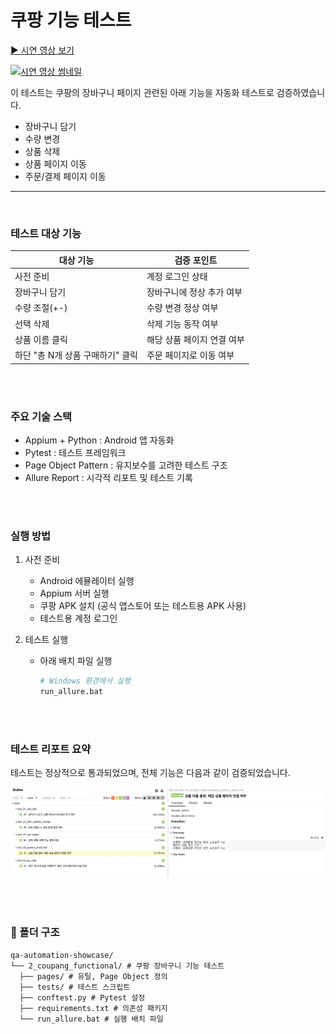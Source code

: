 # 쿠팡 기능 테스트

[▶ 시연 영상 보기](https://youtu.be/1vD_2AatYK4)

[![시연 영상 썸네일](https://img.youtube.com/vi/1vD_2AatYK4/0.jpg)](https://youtu.be/1vD_2AatYK4)

이 테스트는 쿠팡의 장바구니 페이지 관련된 아래 기능을 자동화 테스트로 검증하였습니다.
- 장바구니 담기
- 수량 변경
- 상품 삭제
- 상품 페이지 이동
- 주문/결제 페이지 이동

---
<br>

### 테스트 대상 기능

| 대상 기능 | 검증 포인트 |
|---|---|
| 사전 준비 | 계정 로그인 상태 |
| 장바구니 담기 | 장바구니에 정상 추가 여부 |
| 수량 조절(+-) | 수량 변경 정상 여부 |
| 선택 삭제 | 삭제 기능 동작 여부 |
| 상품 이름 클릭 | 해당 상품 페이지 연결 여부 |
| 하단 "총 N개 상품 구매하기" 클릭 | 주문 페이지로 이동 여부 |

<br><br>

### 주요 기술 스택
- Appium + Python : Android 앱 자동화
- Pytest : 테스트 프레임워크
- Page Object Pattern : 유지보수를 고려한 테스트 구조
- Allure Report : 시각적 리포트 및 테스트 기록

<br><br>

### 실행 방법
1. 사전 준비
     - Android 에뮬레이터 실행
     - Appium 서버 실행
     - 쿠팡 APK 설치 (공식 앱스토어 또는 테스트용 APK 사용)
     - 테스트용 계정 로그인

2. 테스트 실행
     - 아래 배치 파일 실행
       ```bash
       # Windows 환경에서 실행
       run_allure.bat
       ```

<br><br>

### 테스트 리포트 요약
테스트는 정상적으로 통과되었으며, 전체 기능은 다음과 같이 검증되었습니다.

![테스트 리포트 요약](../assets/coupang_functional.JPG)

<br><br>

### 📁 폴더 구조
````
qa-automation-showcase/
└── 2_coupang_functional/ # 쿠팡 장바구니 기능 테스트
  ├── pages/ # 유틸, Page Object 정의
  ├── tests/ # 테스트 스크립트
  ├── conftest.py # Pytest 설정
  ├── requirements.txt # 의존성 패키지
  └── run_allure.bat # 실행 배치 파일

````
<br><br>
